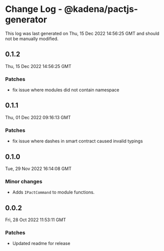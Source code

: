 # Change Log - @kadena/pactjs-generator

This log was last generated on Thu, 15 Dec 2022 14:56:25 GMT and should not be manually modified.

## 0.1.2
Thu, 15 Dec 2022 14:56:25 GMT

### Patches

- fix issue where modules did not contain namespace

## 0.1.1
Thu, 01 Dec 2022 09:16:13 GMT

### Patches

- fix issue where dashes in smart contract caused invalid typings

## 0.1.0
Tue, 29 Nov 2022 16:14:08 GMT

### Minor changes

- Adds `IPactCommand` to module functions.

## 0.0.2
Fri, 28 Oct 2022 11:53:11 GMT

### Patches

- Updated readme for release

